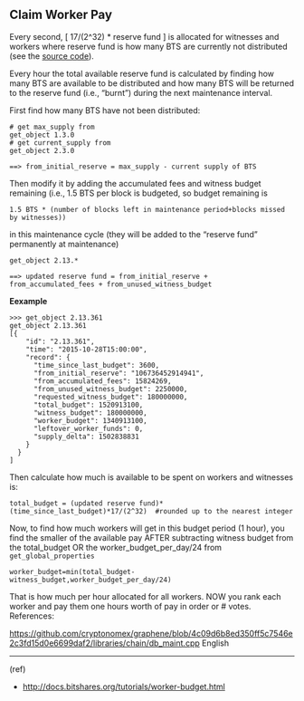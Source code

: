 ## Claim Worker Pay

Every second, [ 17/(2^32) * reserve fund ] is allocated for witnesses and workers where reserve fund is how many BTS are currently not distributed (see the [source code](https://github.com/cryptonomex/graphene/blob/f85dec1c23f6bf9259ad9f15311b2e4aac4f9d44/libraries/chain/include/graphene/chain/config.hpp)).

Every hour the total available reserve fund is calculated by finding how many BTS are available to be distributed and how many BTS will be returned to the reserve fund (i.e., “burnt”) during the next maintenance interval.

First find how many BTS have not been distributed:

    # get max_supply from
    get_object 1.3.0
    # get current_supply from
    get_object 2.3.0

    ==> from_initial_reserve = max_supply - current supply of BTS

Then modify it by adding the accumulated fees and witness budget remaining (i.e., 1.5 BTS per block is budgeted, so budget remaining is

    1.5 BTS * (number of blocks left in maintenance period+blocks missed by witnesses))

in this maintenance cycle (they will be added to the “reserve fund” permanently at maintenance)

    get_object 2.13.*

    ==> updated reserve fund = from_initial_reserve +  from_accumulated_fees + from_unused_witness_budget

**Eexample**

    >>> get_object 2.13.361
    get_object 2.13.361
    [{
        "id": "2.13.361",
        "time": "2015-10-28T15:00:00",
        "record": {
          "time_since_last_budget": 3600,
          "from_initial_reserve": "106736452914941",
          "from_accumulated_fees": 15824269,
          "from_unused_witness_budget": 2250000,
          "requested_witness_budget": 180000000,
          "total_budget": 1520913100,
          "witness_budget": 180000000,
          "worker_budget": 1340913100,
          "leftover_worker_funds": 0,
          "supply_delta": 1502838831
        }
      }
    ]

Then calculate how much is available to be spent on workers and witnesses is:

    total_budget = (updated reserve fund)*(time_since_last_budget)*17/(2^32)  #rounded up to the nearest integer

Now, to find how much workers will get in this budget period (1 hour), you find the smaller of the available pay AFTER subtracting witness budget from the total_budget OR the worker_budget_per_day/24 from `get_global_properties`

    worker_budget=min(total_budget-witness_budget,worker_budget_per_day/24)

That is how much per hour allocated for all workers. NOW you rank each worker and pay them one hours worth of pay in order or # votes.
References:

https://github.com/cryptonomex/graphene/blob/4c09d6b8ed350ff5c7546e2c3fd15d0e6699daf2/libraries/chain/db_maint.cpp
English

***
(ref)
- http://docs.bitshares.org/tutorials/worker-budget.html

